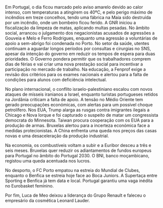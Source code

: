 Em Portugal, o dia ficou marcado pelo aviso amarelo devido ao calor intenso, com temperaturas a atingirem os 40ºC, e pelo perigo máximo de incêndios em treze concelhos, tendo uma fábrica na Maia sido destruída por um incêndio, onde um bombeiro ficou ferido. A GNR iniciou a fiscalização da limpeza de matas, aplicando multas pesadas. No âmbito social, arrancou o julgamento dos negacionistas acusados de agressões a Gouveia e Melo e Ferro Rodrigues, enquanto uma agressão a voluntárias de apoio a sem-abrigo foi condenada no Porto. No setor da saúde, utentes continuam a aguardar longos períodos por consultas e cirurgias no SNS, apesar da intenção do governo em reduzir os tempos de espera para duas prioridades. O Governo pondera permitir que os trabalhadores comprem dias de férias e vai criar uma nova prestação social para incentivar a participação no mercado de trabalho. Na educação, a Fenprof exige a revisão dos critérios para os exames nacionais e alertou para a falta de condições para alunos com deficiência intelectual.

No plano internacional, o conflito israelo-palestiniano escalou com novos ataques de mísseis iranianos a Israel, enquanto turistas portugueses retidos na Jordânia criticam a falta de apoio. A tensão no Médio Oriente tem gerado preocupações económicas, com alertas para um possível choque petrolífero. Nos EUA, Trump alarga as rusgas contra imigrantes ilegais a Chicago e Nova Iorque e foi capturado o suspeito de matar um congressista democrata do Minnesota. Taiwan procura cooperação com os EUA para a produção de armas. Bruxelas alertou para a incerteza económica face a medidas protecionistas. A China enfrenta uma queda nos preços das casas novas e uma desaceleração da produção industrial.

Na economia, os combustíveis voltam a subir e a Euribor desceu a três e seis meses. Bruxelas quer reduzir os adiantamentos de fundos europeus para Portugal no âmbito do Portugal 2030. O BNI, banco moçambicano, registou uma queda acentuada nos lucros.

No desporto, o FC Porto empatou na estreia do Mundial de Clubes, enquanto o Benfica se estreia hoje face ao Boca Juniors. A Supertaça entre Sporting e Benfica já tem data e local. Portugal garantiu uma vaga inédita no Eurobasket feminino.

Por fim, Luca de Meo deixou a liderança do Grupo Renault e faleceu o empresário da cosmética Leonard Lauder.